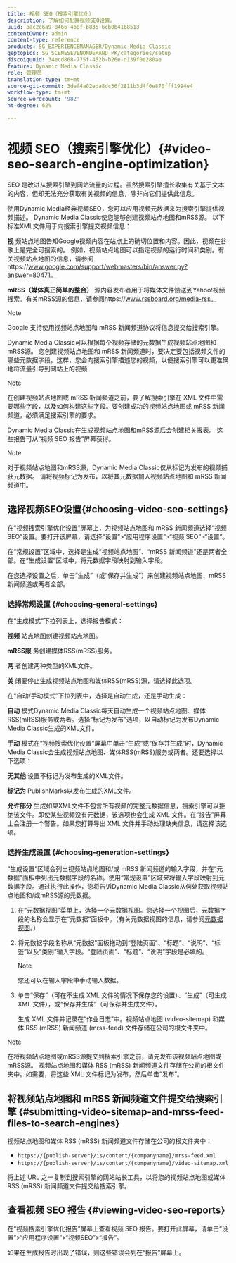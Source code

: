 ```yaml
---
title: 视频 SEO（搜索引擎优化）
description: 了解如何配置视频SEO设置。
uuid: bac2c6a9-8466-4b8f-b835-6cb0b4168513
contentOwner: admin
content-type: reference
products: SG_EXPERIENCEMANAGER/Dynamic-Media-Classic
geptopics: SG_SCENESEVENONDEMAND_PK/categories/setup
discoiquuid: 34ecd868-775f-452b-b26e-d139f0e280ae
feature: Dynamic Media Classic
role: 管理员
translation-type: tm+mt
source-git-commit: 3def4a02eda8dc36f2811b3d4f0e870fff1994e4
workflow-type: tm+mt
source-wordcount: '982'
ht-degree: 62%

---
```



# 视频 SEO（搜索引擎优化）{#video-seo-search-engine-optimization}

SEO 是改进从搜索引擎到网站流量的过程。虽然搜索引擎擅长收集有关基于文本的内容，但却无法充分获取有关视频的信息，除非向它们提供此信息。

使用Dynamic Media经典视频SEO，您可以应用视频元数据来为搜索引擎提供视频描述。 Dynamic Media Classic使您能够创建视频站点地图和mRSS源。 以下标准XML文件用于向搜索引擎提交视频信息：

**视** 频站点地图告知Google视频内容在站点上的确切位置和内容。因此，视频在谷歌上是完全可搜索的。 例如，视频站点地图可以指定视频的运行时间和类别。有关视频站点地图的信息，请参阅https://www.google.com/support/webmasters/bin/answer.py?answer=80471。

**mRSS（媒体真正简单的整合）** 源内容发布者用于将媒体文件馈送到Yahoo!视频搜索。有关mRSS源的信息，请参阅https://www.rssboard.org/media-rss。

>[!NOTE]
>
>Google 支持使用视频站点地图和 mRSS 新闻频道协议将信息提交给搜索引擎。

Dynamic Media Classic可以根据每个视频存储的元数据生成视频站点地图和mRSS源。 您创建视频站点地图和 mRSS 新闻频道时，要决定要包括视频文件的哪些元数据字段。这样，您会向搜索引擎描述您的视频，以便搜索引擎可以更准确地将流量引导到网站上的视频

>[!NOTE]
>
>在创建视频站点地图或 mRSS 新闻频道之前，要了解搜索引擎在 XML 文件中需要哪些字段，以及如何构建这些字段。要创建成功的视频站点地图或 mRSS 新闻频道，必须满足搜索引擎的要求。

Dynamic Media Classic在生成视频站点地图和mRSS源后会创建相关报表。 这些报告可从“视频 SEO 报告”屏幕获得。

>[!NOTE]
>
>对于视频站点地图和mRSS源，Dynamic Media Classic仅从标记为发布的视频捕获元数据。 请将视频标记为发布，以将其元数据加入视频站点地图和 mRSS 新闻频道中。

## 选择视频SEO设置{#choosing-video-seo-settings}

在“视频搜索引擎优化设置”屏幕上，为视频站点地图和 mRSS 新闻频道选择“视频 SEO”设置。要打开该屏幕，请选择“设置”>“应用程序设置”>“视频 SEO”>“设置”。

在“常规设置”区域中，选择是生成“视频站点地图”、“mRSS 新闻频道”还是两者全部。在“生成设置”区域中，将元数据字段映射到输入字段。

在您选择设置之后，单击“生成”（或“保存并生成”）来创建视频站点地图、mRSS 新闻频道或两者全部。

### 选择常规设置 {#choosing-general-settings}

在“生成模式”下拉列表上，选择报告模式：

**视频** 站点地图创建视频站点地图。

**mRSS服** 务创建媒体RSS(mRSS)服务。

**两** 者创建两种类型的XML文件。

**关** 闭要停止生成视频站点地图和媒体RSS(mRSS)源，请选择此选项。

在“自动/手动模式”下拉列表中，选择是自动生成，还是手动生成：

**自动** 模式Dynamic Media Classic每天自动生成一个视频站点地图、媒体RSS(mRSS)服务或两者。选择“标记为发布”选项，以自动标记为发布Dynamic Media Classic生成的XML文件。

**手动** 模式在“视频搜索优化设置”屏幕中单击“生成”或“保存并生成”时，Dynamic Media Classic会生成视频站点地图、媒体RSS(mRSS)服务或两者。还要选择以下选项：

**无其他** 设置不标记为发布生成的XML文件。

**标记为** PublishMarks以发布生成的XML文件。

**允许部分** 生成如果XML文件不包含所有视频的完整元数据信息，搜索引擎可以拒绝该文件。即使某些视频没有元数据，该选项也会生成 XML 文件。在“报告”屏幕上会注册一个警告。如果您打算导出 XML 文件并手动处理缺失信息，请选择该选项。

### 选择生成设置  {#choosing-generation-settings}

“生成设置”区域会列出视频站点地图和/或 mRSS 新闻频道的输入字段，并在“元数据”面板中列出元数据字段的名称。使用“常规设置”区域来将输入字段映射到元数据字段。通过执行此操作，您将告诉Dynamic Media Classic从何处获取视频站点地图和/或mRSS源的元数据。

1. 在“元数据视图”菜单上，选择一个元数据视图。您选择一个视图后，元数据字段的名称会显示在“元数据”面板中。（有关元数据视图的信息，请参阅[元数据视图](application-setup.md#metadata_views)。）
1. 将元数据字段名称从“元数据”面板拖动到“登陆页面”、“标题”、“说明”、“标签”以及“类别”输入字段。“登陆页面”、“标题”、“说明”字段是必填的。

   >[!NOTE]
   >
   >您还可以在输入字段中手动输入数据。

1. 单击“保存”（可在不生成 XML 文件的情况下保存您的设置）、“生成”（可生成 XML 文件），或“保存并生成”（可保存并生成文件）。

   生成 XML 文件并记录在“作业日志”中。视频站点地图 (video-sitemap) 和媒体 RSS (mRSS) 新闻频道 (mrss-feed) 文件存储在公司的根文件夹中。

>[!NOTE]
>
>在将视频站点地图或mRSS源提交到搜索引擎之前，请先发布该视频站点地图或mRSS源。 视频站点地图和媒体 RSS (mRSS) 新闻频道文件存储在公司的根文件夹中。如需要，将这些 XML 文件标记为发布，然后单击“发布”。

## 将视频站点地图和 mRSS 新闻频道文件提交给搜索引擎  {#submitting-video-sitemap-and-mrss-feed-files-to-search-engines}

视频站点地图和媒体 RSS (mRSS) 新闻频道文件存储在公司的根文件夹中：

* `https://{publish-server}/is/content/{companyname}/mrss-feed.xml`
* `https://{publish-server}/is/content/{companyname}/video-sitemap.xml`

将上述 URL 之一复制到搜索引擎的网站站长工具，以将您的视频站点地图或媒体 RSS (mRSS) 新闻频道文件提交给搜索引擎。

## 查看视频 SEO 报告  {#viewing-video-seo-reports}

在“视频搜索引擎优化报告”屏幕上查看视频 SEO 报告。要打开此屏幕，请单击“设置”>“应用程序设置”>“视频SEO”>“报告”。

如果在生成报告时出现了错误，则这些错误会列在“报告”屏幕上。

